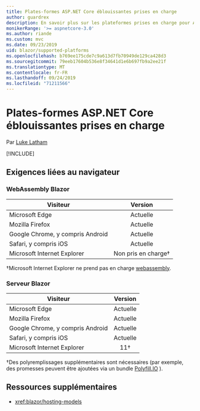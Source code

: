 ```yaml
---
title: Plates-formes ASP.NET Core éblouissantes prises en charge
author: guardrex
description: En savoir plus sur les plateformes prises en charge pour ASP.NET Core éblouissant.
monikerRange: '>= aspnetcore-3.0'
ms.author: riande
ms.custom: mvc
ms.date: 09/23/2019
uid: blazor/supported-platforms
ms.openlocfilehash: b769ee175cde7c9a613d7fb70949de129ca428d3
ms.sourcegitcommit: 79eeb17604b536e8f34641d1e6b697fb9a2ee21f
ms.translationtype: MT
ms.contentlocale: fr-FR
ms.lasthandoff: 09/24/2019
ms.locfileid: "71211566"
---
```

# <a name="aspnet-core-blazor-supported-platforms"></a>Plates-formes ASP.NET Core éblouissantes prises en charge

Par [Luke Latham](https://github.com/guardrex)

[!INCLUDE[](~/includes/blazorwasm-preview-notice.md)]

## <a name="browser-requirements"></a>Exigences liées au navigateur

### <a name="blazor-webassembly"></a>WebAssembly Blazor

| Visiteur                          | Version               |
| -------------------------------- | :-------------------: |
| Microsoft Edge                   | Actuelle               |
| Mozilla Firefox                  | Actuelle               |
| Google Chrome, y compris Android | Actuelle               |
| Safari, y compris iOS            | Actuelle               |
| Microsoft Internet Explorer      | Non pris en charge&dagger; |

&dagger;Microsoft Internet Explorer ne prend pas en charge [webassembly](https://webassembly.org).

### <a name="blazor-server"></a>Serveur Blazor

| Visiteur                          | Version    |
| -------------------------------- | :--------: |
| Microsoft Edge                   | Actuelle    |
| Mozilla Firefox                  | Actuelle    |
| Google Chrome, y compris Android | Actuelle    |
| Safari, y compris iOS            | Actuelle    |
| Microsoft Internet Explorer      | 11&dagger; |

&dagger;Des polyremplissages supplémentaires sont nécessaires (par exemple, des promesses peuvent être ajoutées via un bundle [Polyfill.IO](https://polyfill.io/v3/) ).

## <a name="additional-resources"></a>Ressources supplémentaires

* <xref:blazor/hosting-models>
